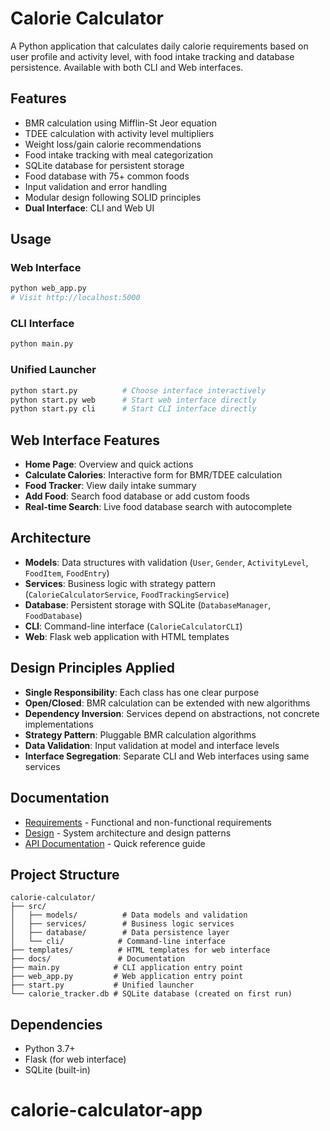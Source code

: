 # Calorie Calculator

A Python application that calculates daily calorie requirements based on user profile and activity level, with food intake tracking and database persistence. Available with both CLI and Web interfaces.

## Features

- BMR calculation using Mifflin-St Jeor equation
- TDEE calculation with activity level multipliers
- Weight loss/gain calorie recommendations
- Food intake tracking with meal categorization
- SQLite database for persistent storage
- Food database with 75+ common foods
- Input validation and error handling
- Modular design following SOLID principles
- **Dual Interface**: CLI and Web UI

## Usage

### Web Interface
```bash
python web_app.py
# Visit http://localhost:5000
```

### CLI Interface
```bash
python main.py
```

### Unified Launcher
```bash
python start.py          # Choose interface interactively
python start.py web      # Start web interface directly
python start.py cli      # Start CLI interface directly
```

## Web Interface Features

- **Home Page**: Overview and quick actions
- **Calculate Calories**: Interactive form for BMR/TDEE calculation
- **Food Tracker**: View daily intake summary
- **Add Food**: Search food database or add custom foods
- **Real-time Search**: Live food database search with autocomplete

## Architecture

- **Models**: Data structures with validation (`User`, `Gender`, `ActivityLevel`, `FoodItem`, `FoodEntry`)
- **Services**: Business logic with strategy pattern (`CalorieCalculatorService`, `FoodTrackingService`)
- **Database**: Persistent storage with SQLite (`DatabaseManager`, `FoodDatabase`)
- **CLI**: Command-line interface (`CalorieCalculatorCLI`)
- **Web**: Flask web application with HTML templates

## Design Principles Applied

- **Single Responsibility**: Each class has one clear purpose
- **Open/Closed**: BMR calculation can be extended with new algorithms
- **Dependency Inversion**: Services depend on abstractions, not concrete implementations
- **Strategy Pattern**: Pluggable BMR calculation algorithms
- **Data Validation**: Input validation at model and interface levels
- **Interface Segregation**: Separate CLI and Web interfaces using same services

## Documentation

- [Requirements](docs/requirements.md) - Functional and non-functional requirements
- [Design](docs/design.md) - System architecture and design patterns
- [API Documentation](docs/README.md) - Quick reference guide

## Project Structure

```
calorie-calculator/
├── src/
│   ├── models/          # Data models and validation
│   ├── services/        # Business logic services
│   ├── database/        # Data persistence layer
│   └── cli/            # Command-line interface
├── templates/          # HTML templates for web interface
├── docs/               # Documentation
├── main.py            # CLI application entry point
├── web_app.py         # Web application entry point
├── start.py           # Unified launcher
└── calorie_tracker.db # SQLite database (created on first run)
```

## Dependencies

- Python 3.7+
- Flask (for web interface)
- SQLite (built-in)
# calorie-calculator-app
